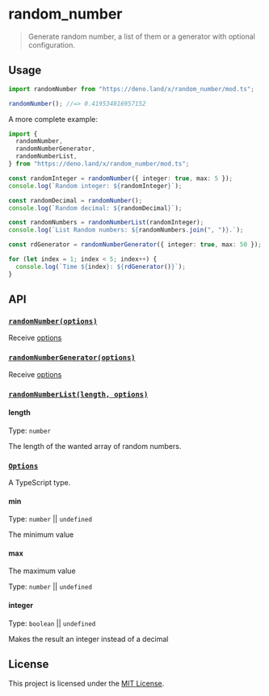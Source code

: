 # random_number

> Generate random number, a list of them or a generator with optional
> configuration.

## Usage

```typescript
import randomNumber from "https://deno.land/x/random_number/mod.ts";

randomNumber(); //=> 0.419534816957152
```

A more complete example:

```typescript
import {
  randomNumber,
  randomNumberGenerator,
  randomNumberList,
} from "https://deno.land/x/random_number/mod.ts";

const randomInteger = randomNumber({ integer: true, max: 5 });
console.log(`Random integer: ${randomInteger}`);

const randomDecimal = randomNumber();
console.log(`Random decimal: ${randomDecimal}`);

const randomNumbers = randomNumberList(randomInteger);
console.log(`List Random numbers: ${randomNumbers.join(", ")}.`);

const rdGenerator = randomNumberGenerator({ integer: true, max: 50 });

for (let index = 1; index < 5; index++) {
  console.log(`Time ${index}: ${rdGenerator()}`);
}
```

## API

### [`randomNumber(options)`](./mod.ts#L8)

Receive [options](#options)

### [`randomNumberGenerator(options)`](./mod.ts#L19)

Receive [options](#options)

### [`randomNumberList(length, options)`](./mod.ts#L34)

#### length

Type: `number`

The length of the wanted array of random numbers.

### [`Options`](./utils.ts#L7)

A TypeScript type.

#### min

Type: `number` || `undefined`

The minimum value

#### max

The maximum value

Type: `number` || `undefined`

#### integer

Type: `boolean` || `undefined`

Makes the result an integer instead of a decimal

## License

This project is licensed under the [MIT License](./LICENSE.md).
